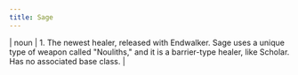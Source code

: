 ```yaml
---
title: Sage
---
```

| noun | 1.  	The newest healer, released with Endwalker. Sage uses a unique type of weapon called "Nouliths," and it is a barrier-type healer, like Scholar. Has no associated base class.	|